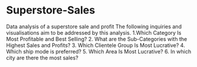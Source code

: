 # Superstore-Sales
Data analysis of a superstore sale and profit 
The following inquiries and visualisations aim to be addressed by this analysis.
1.Which Category Is Most Profitable and Best Selling?
2. What are the Sub-Categories with the Highest Sales and Profits?
3. Which Clientele Group Is Most Lucrative?
4. Which ship mode is preferred?
5. Which Area Is Most Lucrative?
6. In which city are there the most sales?
